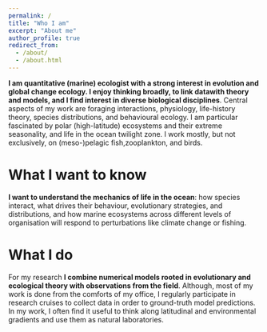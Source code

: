 ```yaml
---
permalink: /
title: "Who I am"
excerpt: "About me"
author_profile: true
redirect_from: 
  - /about/
  - /about.html
---
```


**I am quantitative (marine) ecologist with a strong interest in evolution and global change ecology. I enjoy thinking broadly, to link datawith theory and models, and I find interest in diverse biological disciplines**. Central aspects of my work are foraging interactions, physiology, life-history theory, species distributions, and behavioural ecology. I am particular fascinated by polar (high-latitude) ecosystems and their extreme seasonality, and life in the ocean twilight zone. I work mostly, but not exclusively, on (meso-)pelagic fish,zooplankton, and birds.

What I want to know
======
**I want to understand the mechanics of life in the ocean**: how species interact, what drives their behaviour, evolutionary strategies, and distributions, and how marine ecosystems across different levels of organisation will respond to perturbations like climate change or fishing.

What I do
======
For my research **I combine numerical models rooted in evolutionary and ecological theory with observations from the field**. Although, most of my work is done from the comforts of my office, I regularly participate in research cruises to collect data in order to ground-truth model predictions. In my work, I often find it useful to think along latitudinal and environmental gradients and use them as natural laboratories.

